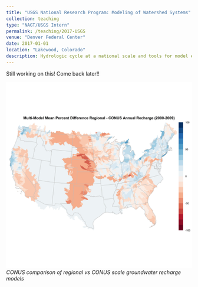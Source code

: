 ```yaml
---
title: "USGS National Research Program: Modeling of Watershed Systems"
collection: teaching
type: "NAGT/USGS Intern"
permalink: /teaching/2017-USGS
venue: "Denver Federal Center"
date: 2017-01-01
location: "Lakewood, Colorado"
description: Hydrologic cycle at a national scale and tools for model evaluation and improvement.
---
```

Still working on this! Come back later!!

<!---
<h3> USGS National Research Program: Modeling of Watershed Systems Group</h3>
During the summer of 2017, I was nominated and received the [NAGT/USGS summer internship](https://nagt.org/nagt/students/usgs_field.html) which took place at the Denver Federal Center in Lakewood, Colorado. I completed investigations of representing the hydrologic cycle at a national scale as well as tools for model evaluation and improvement. I collected, processed, and identified CONUS scale recharge datasets that would better inform the National Hydrologic Model, specifically [Precipitation-Runoff Modeling System](https://wwwbrr.cr.usgs.gov/projects/SW_MoWS/PRMS.html)
--->


![](images/usgsconus.tiff)
*CONUS comparison of regional vs CONUS scale groundwater recharge models*
